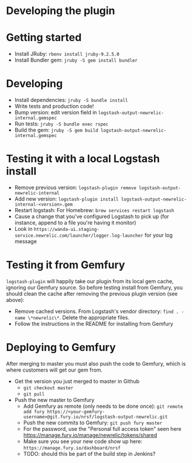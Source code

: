 # Developing the plugin
 
# Getting started

* Install JRuby: `rbenv install jruby-9.2.5.0`
* Install Bundler gem: `jruby -S gem install bundler`

# Developing

* Install dependencies: `jruby -S bundle install`
* Write tests and production code!
* Bump version: edit version field in `logstash-output-newrelic-internal.gemspec`
* Run tests: `jruby -S bundle exec rspec`
* Build the gem: `jruby -S gem build logstash-output-newrelic-internal.gemspec`

# Testing it with a local Logstash install

* Remove previous version: `logstash-plugin remove logstash-output-newrelic-internal`
* Add new version: `logstash-plugin install logstash-output-newrelic-internal-<version>.gem `
* Restart logstash: For Homebrew: `brew services restart logstash`
* Cause a change that you've configured Logstash to pick up (for instance, append to a file you're having it monitor)
* Look in `https://wanda-ui.staging-service.newrelic.com/launcher/logger.log-launcher` for your log message

# Testing it from Gemfury

`logstash-plugin` will happily take our plugin from its 
local gem cache, ignoring our Gemfury source. So before testing install from Gemfury, you should clean the cache after
removing the previous plugin version (see above):
* Remove cached versions. From Logstash's vendor directory: `find . -name \*newrelic\*`. Delete the appropriate files.
* Follow the instructions in the README for installing from Gemfury

# Deploying to Gemfury

After merging to master you must also push the code to Gemfury, which is where customers will get our gem from.
* Get the version you just merged to master in Github
  * `git checkout master`
  * `git pull`
* Push the new master to Gemfury
   * Add Gemfury as remote (only needs to be done once): `git remote add fury https://<your-gemfury-username>@git.fury.io/nrsf/logstash-output-newrelic.git`
   * Push the new commits to Gemfury: `git push fury master`
   * For the password, use the "Personal full access token" seen here https://manage.fury.io/manage/newrelic/tokens/shared
   * Make sure you see your new code show up here: `https://manage.fury.io/dashboard/nrsf`
   * TODO: should this be part of the build step in Jenkins?